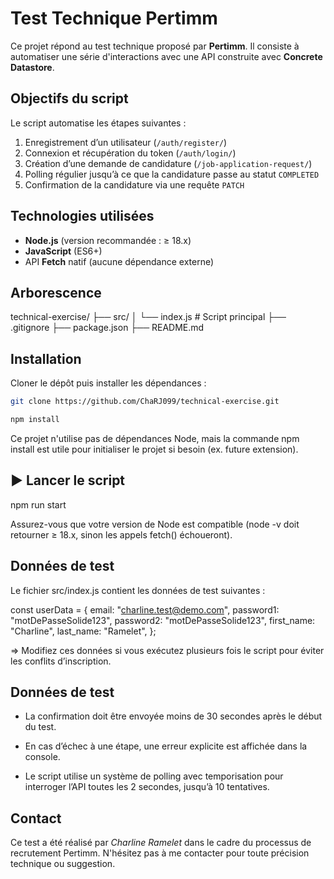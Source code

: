 # Test Technique Pertimm

Ce projet répond au test technique proposé par **Pertimm**. Il consiste à automatiser une série d'interactions avec une API construite avec **Concrete Datastore**.

## Objectifs du script

Le script automatise les étapes suivantes :

1. Enregistrement d’un utilisateur (`/auth/register/`)
2. Connexion et récupération du token (`/auth/login/`)
3. Création d’une demande de candidature (`/job-application-request/`)
4. Polling régulier jusqu’à ce que la candidature passe au statut `COMPLETED`
5. Confirmation de la candidature via une requête `PATCH`

## Technologies utilisées

- **Node.js** (version recommandée : ≥ 18.x)
- **JavaScript** (ES6+)
- API **Fetch** natif (aucune dépendance externe)

## Arborescence

technical-exercise/
├── src/
│ └── index.js # Script principal
├── .gitignore
├── package.json
├── README.md

## Installation

Cloner le dépôt puis installer les dépendances :

```bash
git clone https://github.com/ChaRJ099/technical-exercise.git

npm install
```

Ce projet n'utilise pas de dépendances Node, mais la commande npm install est utile pour initialiser le projet si besoin (ex. future extension).

## ▶️ Lancer le script

npm run start

Assurez-vous que votre version de Node est compatible (node -v doit retourner ≥ 18.x, sinon les appels fetch() échoueront).

## Données de test
Le fichier src/index.js contient les données de test suivantes :

const userData = {
  email: "charline.test@demo.com",
  password1: "motDePasseSolide123",
  password2: "motDePasseSolide123",
  first_name: "Charline",
  last_name: "Ramelet",
};

=> Modifiez ces données si vous exécutez plusieurs fois le script pour éviter les conflits d’inscription.

## Données de test
- La confirmation doit être envoyée moins de 30 secondes après le début du test.

- En cas d’échec à une étape, une erreur explicite est affichée dans la console.

- Le script utilise un système de polling avec temporisation pour interroger l’API toutes les 2 secondes, jusqu’à 10 tentatives.

## Contact
Ce test a été réalisé par *Charline Ramelet* dans le cadre du processus de recrutement Pertimm.
N'hésitez pas à me contacter pour toute précision technique ou suggestion.

